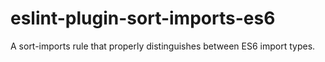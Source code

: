 # eslint-plugin-sort-imports-es6
A sort-imports rule that properly distinguishes between ES6 import types.
